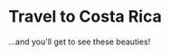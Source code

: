 <html>
  <head>
    <meta charset="utf-8">
    <title>Project: Travel webpage</title>
   </head>
   <body>
    <h1>Travel to Costa Rica</h1>
    <p>...and you'll get to see these beauties!</p>
    <img scr="https://upload.wikimedia.org/wikipedia/commons/8/8b/Rose_flower.jpg"/>
   </body>
  </html>
